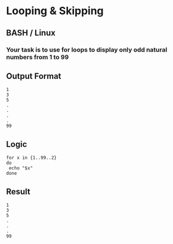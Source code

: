 # Looping & Skipping
## BASH / Linux

### Your task is to use for loops to display only odd natural numbers from 1 to 99
## **Output Format**

```
1
3
5
.
.
.
.
99
```


## Logic
```
for x in {1..99..2}
do
 echo "$x"
done
```

## Result
```
1
3
5
.
.
.
99
```
